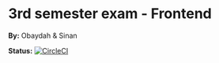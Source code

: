 # 3rd semester exam - Frontend

**By:** Obaydah & Sinan

**Status:** [![CircleCI](https://circleci.com/gh/Obaydahm/3semester-frontend.svg?style=svg)](https://circleci.com/gh/Obaydahm/3semester-frontend) 
